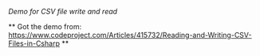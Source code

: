 *Demo for CSV file write and read*

** Got the demo from: https://www.codeproject.com/Articles/415732/Reading-and-Writing-CSV-Files-in-Csharp **